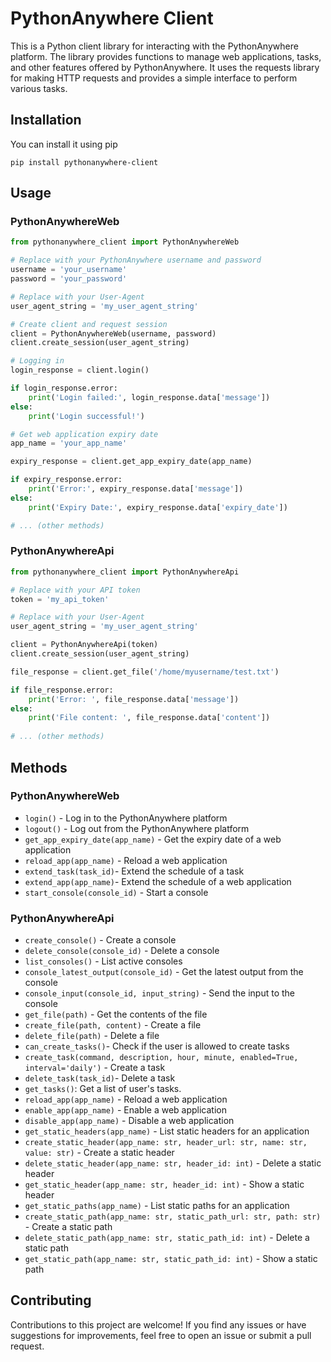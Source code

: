 # PythonAnywhere Client

This is a Python client library for interacting with the PythonAnywhere platform. The library provides functions to 
manage web applications, tasks, and other features offered by PythonAnywhere. It uses the requests library for making 
HTTP requests and provides a simple interface to perform various tasks.

## Installation
You can install it using pip
```shell
pip install pythonanywhere-client
```

## Usage

### PythonAnywhereWeb
```python
from pythonanywhere_client import PythonAnywhereWeb

# Replace with your PythonAnywhere username and password
username = 'your_username'
password = 'your_password'

# Replace with your User-Agent
user_agent_string = 'my_user_agent_string'

# Create client and request session
client = PythonAnywhereWeb(username, password)
client.create_session(user_agent_string)

# Logging in
login_response = client.login()

if login_response.error:
    print('Login failed:', login_response.data['message'])
else:
    print('Login successful!')

# Get web application expiry date
app_name = 'your_app_name'

expiry_response = client.get_app_expiry_date(app_name)

if expiry_response.error:
    print('Error:', expiry_response.data['message'])
else:
    print('Expiry Date:', expiry_response.data['expiry_date'])

# ... (other methods)
```

### PythonAnywhereApi
```python
from pythonanywhere_client import PythonAnywhereApi

# Replace with your API token
token = 'my_api_token'

# Replace with your User-Agent
user_agent_string = 'my_user_agent_string'

client = PythonAnywhereApi(token)
client.create_session(user_agent_string)

file_response = client.get_file('/home/myusername/test.txt')

if file_response.error:
    print('Error: ', file_response.data['message'])
else:
    print('File content: ', file_response.data['content'])
    
# ... (other methods)
```

## Methods
### PythonAnywhereWeb
* `login()` - Log in to the PythonAnywhere platform
* `logout()` - Log out from the PythonAnywhere platform
* `get_app_expiry_date(app_name)` - Get the expiry date of a web application
* `reload_app(app_name)` - Reload a web application
* `extend_task(task_id)`- Extend the schedule of a task
* `extend_app(app_name)`- Extend the schedule of a web application
* `start_console(console_id)` - Start a console


### PythonAnywhereApi
* `create_console()` - Create a console
* `delete_console(console_id)` - Delete a console
* `list_consoles()` - List active consoles
* `console_latest_output(console_id)` - Get the latest output from the console
* `console_input(console_id, input_string)` - Send the input to the console
* `get_file(path)` - Get the contents of the file
* `create_file(path, content)` - Create a file
* `delete_file(path)` - Delete a file
* `can_create_tasks()`- Check if the user is allowed to create tasks
* `create_task(command, description, hour, minute, enabled=True, interval='daily')` - Create a task
* `delete_task(task_id)`- Delete a task
* `get_tasks()`: Get a list of user's tasks.
* `reload_app(app_name)` - Reload a web application
* `enable_app(app_name)` - Enable a web application
* `disable_app(app_name)` - Disable a web application
* `get_static_headers(app_name)` - List static headers for an application
* `create_static_header(app_name: str, header_url: str, name: str, value: str)` - Create a static header
* `delete_static_header(app_name: str, header_id: int)` - Delete a static header
* `get_static_header(app_name: str, header_id: int)` - Show a static header
* `get_static_paths(app_name)` - List static paths for an application
* `create_static_path(app_name: str, static_path_url: str, path: str)` - Create a static path
* `delete_static_path(app_name: str, static_path_id: int)` - Delete a static path
* `get_static_path(app_name: str, static_path_id: int)` - Show a static path

## Contributing
Contributions to this project are welcome! If you find any issues or have suggestions for improvements, 
feel free to open an issue or submit a pull request.